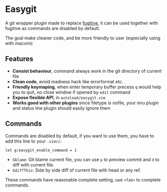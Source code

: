 Easygit
=======

A git wrapper plugin made to replace [fugitive](https://github.com/tpope/vim-fugitive), it can be used together with fugitive as commands are disabled by default.

The goal make cleaner code, and be more friendly to user (especially using with macvim)

Features
--------

- **Consist behaviour**, command always work in the git directory of current file
- **Clean code**, avoid madness hack like errorformat etc.
- **Friendly keymaping**, when enter temporary buffer precess `q` would help you to quit, no close window if opened by `edit` command
- **Expose flexible API**, in `autoload/easygit.vim`
- **Works good with other plugins** since filetype is nofile, your mru plugin and status line plugin should easily ignore them

Commands
--------

Commands are disabled by default, if you want to use them, you have to add this line to your `.vimrc`:

```vim
let g:easygit_enable_command = 1
```

- `Gblame`:          Git blame current file, you can use `p` to preview commit and `d` to diff with current file.
- `GdiffThis`:       Side by side diff of current file with head or any ref.

These commands have reasonable complete setting, use `<Tab>` to complete commands.
